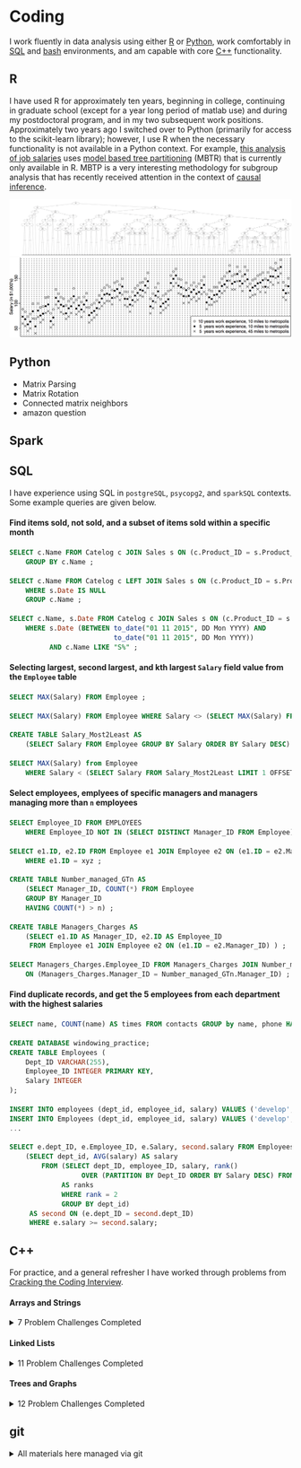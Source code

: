 # Coding

I work fluently in data analysis using either [R](#r) or [Python](#python),
work comfortably in [SQL](#sql) and [bash](https://github.com/pointOfive/Home/tree/master/Compute#open-source-tools) environments,
and am capable with core [C++](#c) functionality.

## R

I have used R for approximately ten years, beginning in college, 
continuing in graduate school (except for a year long period of matlab use)
and during my postdoctoral program, and in my two subsequent work positions. 
Approximately two years ago I switched over to Python (primarily for access to the scikit-learn library); however,
I use R when the necessary functionality is not available in a Python context.
For example, [this analysis of job salaries](/R/mbrp.pdf) uses
[model based tree partitioning](http://party.r-forge.r-project.org) (MBTR)
that is currently only available in R.
MBTP is a very interesting
methodology for subgroup analysis that has recently received attention in the context of
[causal inference](http://www.pnas.org/content/113/27/7353.full).

[![a](R/partition_all.png)](https://github.com/pointOfive/Home/tree/master/Code/R#mbrp)
[![a](R/salary.jpg)](https://github.com/pointOfive/Home/tree/master/Code/R#mbrp)


## Python

- Matrix Parsing
- Matrix Rotation
- Connected matrix neighbors
- amazon question


## Spark

## SQL

I have experience using SQL in `postgreSQL`, `psycopg2`, and `sparkSQL` contexts.
Some example queries are given below.


#### Find items sold, not sold, and a subset of items sold within a specific month

```SQL
SELECT c.Name FROM Catelog c JOIN Sales s ON (c.Product_ID = s.Product_ID) 
    GROUP BY c.Name ;

SELECT c.Name FROM Catelog c LEFT JOIN Sales s ON (c.Product_ID = s.Product_ID)
    WHERE s.Date IS NULL
    GROUP c.Name ;

SELECT c.Name, s.Date FROM Catelog c JOIN Sales s ON (c.Product_ID = s.Product_ID)
    WHERE s.Date (BETWEEN to_date("01 11 2015", DD Mon YYYY) AND 
                          to_date("01 11 2015", DD Mon YYYY))
          AND c.Name LIKE "S%" ;
```

#### Selecting largest, second largest, and kth largest `Salary` field value from the `Employee` table

```SQL
SELECT MAX(Salary) FROM Employee ;

SELECT MAX(Salary) FROM Employee WHERE Salary <> (SELECT MAX(Salary) FROM Employee) ;

CREATE TABLE Salary_Most2Least AS 
    (SELECT Salary FROM Employee GROUP BY Salary ORDER BY Salary DESC) ;

SELECT MAX(Salary) from Employee 
    WHERE Salary < (SELECT Salary FROM Salary_Most2Least LIMIT 1 OFFSET n-1) ;
```

#### Select employees, emplyees of specific managers and managers managing more than `n` employees

```SQL
SELECT Employee_ID FROM EMPLOYEES
    WHERE Employee_ID NOT IN (SELECT DISTINCT Manager_ID FROM Employee) ;

SELECT e1.ID, e2.ID FROM Employee e1 JOIN Employee e2 ON (e1.ID = e2.Manager_ID)
    WHERE e1.ID = xyz ;

CREATE TABLE Number_managed_GTn AS
    (SELECT Manager_ID, COUNT(*) FROM Employee 
    GROUP BY Manager_ID 
    HAVING COUNT(*) > n) ;

CREATE TABLE Managers_Charges AS
    (SELECT e1.ID AS Manager_ID, e2.ID AS Employee_ID 
     FROM Employee e1 JOIN Employee e2 ON (e1.ID = e2.Manager_ID) ) ;    

SELECT Managers_Charges.Employee_ID FROM Managers_Charges JOIN Number_managed_GTn 
    ON (Managers_Charges.Manager_ID = Number_managed_GTn.Manager_ID) ;
 ```


#### Find duplicate records, and get the 5 employees from each department with the highest salaries

```SQL
SELECT name, COUNT(name) AS times FROM contacts GROUP by name, phone HAVING COUNT(name)>1 ;

CREATE DATABASE windowing_practice;
CREATE TABLE Employees (
    Dept_ID VARCHAR(255),
    Employee_ID INTEGER PRIMARY KEY,
    Salary INTEGER
);

INSERT INTO employees (dept_id, employee_id, salary) VALUES ('develop',11,5200); 
INSERT INTO Employees (dept_id, employee_id, salary) VALUES ('develop',7,4200);
...

SELECT e.dept_ID, e.Employee_ID, e.Salary, second.salary FROM Employees e JOIN
    (SELECT dept_id, AVG(salary) AS salary 
        FROM (SELECT dept_ID, employee_ID, salary, rank() 
                  OVER (PARTITION BY Dept_ID ORDER BY Salary DESC) FROM Employees) 
             AS ranks
             WHERE rank = 2
             GROUP BY dept_id) 
     AS second ON (e.dept_ID = second.dept_ID)
     WHERE e.salary >= second.salary;
```
									       



## C++

For practice, and a general refresher I have worked through problems from 
[Cracking the Coding Interview](https://technicalyorker.files.wordpress.com/2016/02/cracking-the-coding-interview1.pdf).

#### Arrays and Strings
<details>
<summary>
7 Problem Challenges Completed
</summary>

<br>

0. String Buffer class ([stringBuffer.h](Cpp/stringBuffer.h), [stringBuffer.cpp](Cpp/stringBuffer.cpp)), with
1. [dynamically expandable appending](Cpp/stringBuffer.cpp)
2. [character uniqueness checking](uniqueChars.cpp), and
3. [in place string reversal](reverseString.cpp) functionality

Using this data structure I implemented the following capabilities

4. [Permutation Checking](Cpp/perm.cpp)
5. [Character Find/Replace](Cpp/replace.cpp)
6. [Simple Compression](Cpp/compress.cpp)
</details>

#### Linked Lists
<details>
<summary>
11 Problem Challenges Completed
</summary>

<br>

0. Linked List Node class ([linkedListNode.h](Cpp/ll.h), [linkedListNode.cpp](Cpp/ll.cpp)), with auxillary
1. [printing](Cpp/ll.cpp)
2. [duplicating](Cpp/ll.cpp)
3. [reversing](Cpp/ll.cpp), and
4. [checking equality](Cpp/ll.cpp) functionality

Using this data structure I implemented the following capabilities

5. [Dedup unsorted linked list](Cpp/dedup.cpp)
6. [Find kth node from end](Cpp/pali.cpp)
7. [Partion around node](Cpp/part.cpp)
8. [Add numbers stored as a linked list](Cpp/add.cpp)
9. [Check if linked list is looped](Cpp/circ.cpp)
10. [Check if linked list is a palindrome](Cpp/pali.cpp)

</details>

#### Trees and Graphs
<details>
<summary>
12 Problem Challenges Completed
</summary>

<br>

0. Binary Tree class ([tree.h](Cpp/tree.h), [tree.cpp](Cpp/tree.cpp)), with
1. [adding](Cpp/tree.cpp)
2. [display](Cpp/tree.cpp), and
3. [depth calculation](Cpp/balanced.cpp) functionality

Using this data structure I implemented the following capabilities

4. [Check if tree is balanced](Cpp/balanced.cpp)
5. [Check path between two nodes](Cpp/path.cpp)
6. [Create balanced tree from sorted list](Cpp/tree.cpp)
7. [Make linked lists of tree levels](Cpp/tree2ll.cpp)
8. [Check if tree is a BST](Cpp/isbst.cpp)
9. [Find next node in BST](Cpp/next.cpp)
10. [Find first common ancestors](Cpp/ancestors.cpp)
11. [Find paths summing to x](Cpp/sum_path.cpp)

</details>



## git

<details>
<summary>
All materials here managed via git
</summary>

```
git pull https://github.com/pointOfive/Home.git
git checkout -b clone_to_edit
rm README.md
# <oops!>
git checkout -- README.md
# <edit README.md>
git status
git add README.md
git commit -m 'updating a file'
git push origin clone_to_edit
git branch -d clone_to_edit
git fetch origin clone_to_edit
git commit -m 'pull'
git branch
git checkout master
git merge clone_to_edit
git branch -D clone_to_edit
git push origin master
git push origin --delete clone_to_edit
git log
```
</details>
